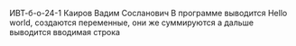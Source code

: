 ИВТ-б-о-24-1
Каиров Вадим Сосланович
В программе выводится Hello world,  создаются переменные, они же суммируются а дальше выводится вводимая строка
